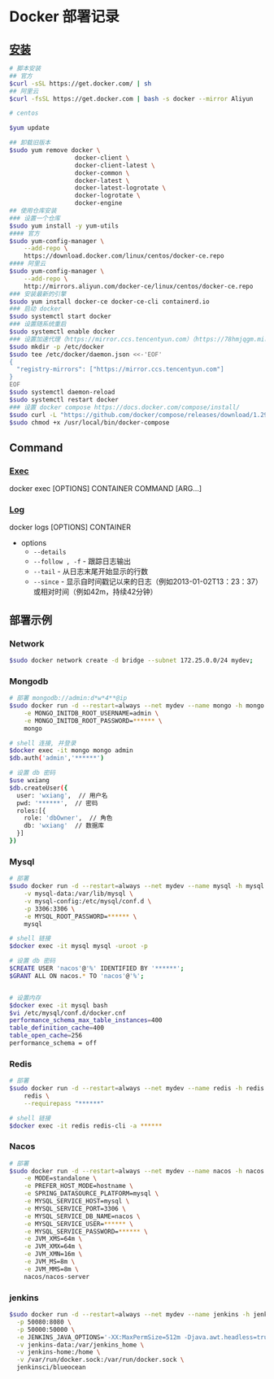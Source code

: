 # Docker 部署记录


## [安装](https://docs.docker.com/engine/install/centos/)

```bash
# 脚本安装
## 官方
$curl -sSL https://get.docker.com/ | sh
## 阿里云
$curl -fsSL https://get.docker.com | bash -s docker --mirror Aliyun

# centos

$yum update

## 卸载旧版本
$sudo yum remove docker \
                  docker-client \
                  docker-client-latest \
                  docker-common \
                  docker-latest \
                  docker-latest-logrotate \
                  docker-logrotate \
                  docker-engine
## 使用仓库安装
### 设置一个仓库
$sudo yum install -y yum-utils
#### 官方
$sudo yum-config-manager \
    --add-repo \
    https://download.docker.com/linux/centos/docker-ce.repo
#### 阿里云    
$sudo yum-config-manager \
    --add-repo \
    http://mirrors.aliyun.com/docker-ce/linux/centos/docker-ce.repo
### 安装最新的引擎
$sudo yum install docker-ce docker-ce-cli containerd.io
### 启动 docker
$sudo systemctl start docker
### 设置随系统重启
$sudo systemctl enable docker
### 设置加速代理（https://mirror.ccs.tencentyun.com）（https://78hmjqgm.mirror.aliyuncs.com）
$sudo mkdir -p /etc/docker
$sudo tee /etc/docker/daemon.json <<-'EOF'
{
  "registry-mirrors": ["https://mirror.ccs.tencentyun.com"]
}
EOF
$sudo systemctl daemon-reload
$sudo systemctl restart docker
### 设置 docker compose https://docs.docker.com/compose/install/
$sudo curl -L "https://github.com/docker/compose/releases/download/1.29.2/docker-compose-$(uname -s)-$(uname -m)" -o /usr/local/bin/docker-compose
$sudo chmod +x /usr/local/bin/docker-compose
```

## Command

### [Exec](https://docs.docker.com/engine/reference/commandline/exec/)

docker exec [OPTIONS] CONTAINER COMMAND [ARG...]

### [Log](https://docs.docker.com/engine/reference/commandline/logs/)

docker logs [OPTIONS] CONTAINER

- options
  - `--details`
  - `--follow , -f` - 跟踪日志输出
  - `--tail` - 从日志末尾开始显示的行数
  - `--since` - 显示自时间戳记以来的日志（例如2013-01-02T13：23：37）或相对时间（例如42m，持续42分钟）

## 部署示例

### Network

```bash
$sudo docker network create -d bridge --subnet 172.25.0.0/24 mydev;
```

### Mongodb

```bash
# 部署 mongodb://admin:d*w*4**@ip
$sudo docker run -d --restart=always --net mydev --name mongo -h mongo -v mongo-db:/data/db -v mongo-configdb:/data/configdb -p 27017:27017 \
    -e MONGO_INITDB_ROOT_USERNAME=admin \
    -e MONGO_INITDB_ROOT_PASSWORD=****** \
    mongo

# shell 连接, 并登录
$docker exec -it mongo mongo admin
$db.auth('admin','******')

# 设置 db 密码
$use wxiang
$db.createUser({
  user: 'wxiang',  // 用户名
  pwd: '******',  // 密码
  roles:[{
    role: 'dbOwner',  // 角色
    db: 'wxiang'  // 数据库
  }]
})

```

### Mysql

```bash
# 部署 
$sudo docker run -d --restart=always --net mydev --name mysql -h mysql \
    -v mysql-data:/var/lib/mysql \
    -v mysql-config:/etc/mysql/conf.d \
    -p 3306:3306 \
    -e MYSQL_ROOT_PASSWORD=****** \
    mysql

# shell 链接
$docker exec -it mysql mysql -uroot -p 

# 设置 db 密码
$CREATE USER 'nacos'@'%' IDENTIFIED BY '******';
$GRANT ALL ON nacos.* TO 'nacos'@'%';


# 设置内存 
$docker exec -it mysql bash
$vi /etc/mysql/conf.d/docker.cnf
performance_schema_max_table_instances=400
table_definition_cache=400
table_open_cache=256
performance_schema = off
```

### Redis

```bash
# 部署
$sudo docker run -d --restart=always --net mydev --name redis -h redis -v redis-data:/data -p 6379:6379 \
    redis \
    --requirepass "******"

# shell 链接
$docker exec -it redis redis-cli -a ******
```

### Nacos

```bash
# 部署
$sudo docker run -d --restart=always --net mydev --name nacos -h nacos -p 8848:8848 \
    -e MODE=standalone \
    -e PREFER_HOST_MODE=hostname \
    -e SPRING_DATASOURCE_PLATFORM=mysql \
    -e MYSQL_SERVICE_HOST=mysql \
    -e MYSQL_SERVICE_PORT=3306 \
    -e MYSQL_SERVICE_DB_NAME=nacos \
    -e MYSQL_SERVICE_USER=****** \
    -e MYSQL_SERVICE_PASSWORD=****** \
    -e JVM_XMS=64m \
    -e JVM_XMX=64m \
    -e JVM_XMN=16m \
    -e JVM_MS=8m \
    -e JVM_MMS=8m \
    nacos/nacos-server
```

### jenkins

```bash
$sudo docker run -d --restart=always --net mydev --name jenkins -h jenkins \
  -p 50080:8080 \
  -p 50000:50000 \
  -e JENKINS_JAVA_OPTIONS='-XX:MaxPermSize=512m -Djava.awt.headless=true' \
  -v jenkins-data:/var/jenkins_home \
  -v jenkins-home:/home \
  -v /var/run/docker.sock:/var/run/docker.sock \
  jenkinsci/blueocean
```

